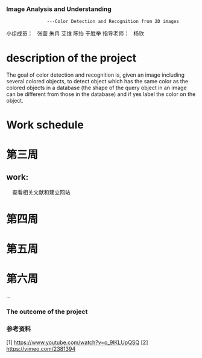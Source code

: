 ### Image Analysis and Understanding
                   ---Color Detection and Recognition from 2D images

小组成员：
   张蓥 朱冉 艾维 陈怡 于胜举
指导老师：
   杨欣
   
# description of the project
   The  goal  of  color  detection  and  recognition  is,  given  an  image  including  several 
colored  objects,  to  detect  object  which has the same  color  as  the colored  objects  in a 
database  (the shape of the  query object  in an image can be different from those in the 
database)  and if yes label  the  color  on the object.

# Work schedule
# 第三周
## work:    
     查看相关文献和建立网站
     
# 第四周


# 第五周


# 第六周

 ...
 
### The outcome of the project



### 参考资料
  [1] https://www.youtube.com/watch?v=o_9lKLUpQSQ
  [2] https://vimeo.com/2381394
